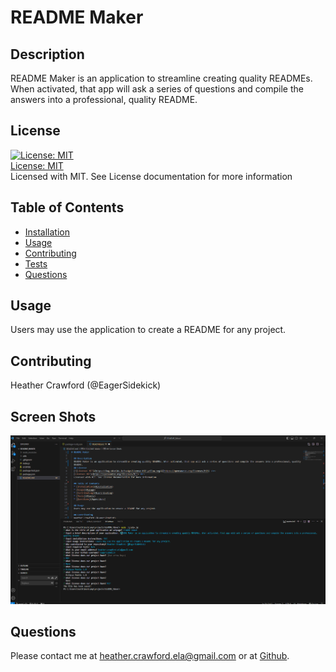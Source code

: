 # README Maker

  ## Description
  README Maker is an application to streamline creating quality READMEs. When activated, that app will ask a series of questions and compile the answers into a professional, quality README.
  ## License
  [![License: MIT](https://img.shields.io/badge/License-MIT-yellow.svg)](https://opensource.org/licenses/MIT) <br>
  [License: MIT](https://opensource.org/licenses/MIT) <br>
  Licensed with MIT. See License documentation for more information

  ## Table of Contents
  * [Installation](#installation)
  * [Usage](#usage)
  * [Contributing](#contributing)
  * [Tests](#tests)
  * [Questions](#questions)
  
  ## Usage
  Users may use the application to create a README for any project.

  ## Contributing
  Heather Crawford (@EagerSidekick)

  ## Screen Shots
  ![A screenshot of the working application](image.png)

  ## Questions
  Please contact me at heather.crawford.ela@gmail.com or at [Github](https://github.com/EagerSidekick).
